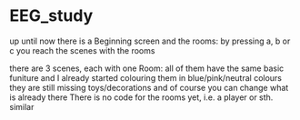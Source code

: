 # EEG_study

up until now there is a Beginning screen and the rooms: by pressing a, b or c you reach the scenes with the rooms

there are 3 scenes, each with one Room: all of them have the same basic funiture and I already started colouring them in blue/pink/neutral colours
they are still missing toys/decorations and of course you can change what is already there
There is no code for the rooms yet, i.e. a player or sth. similar

